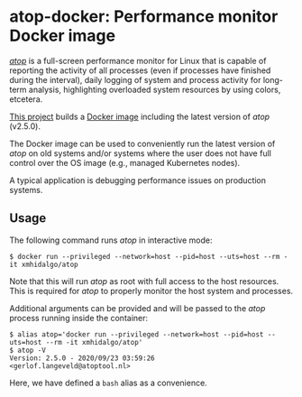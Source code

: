 # atop-docker: Performance monitor Docker image

[_atop_](https://github.com/Atoptool/atop) is a full-screen
performance monitor for Linux that is capable of reporting the
activity of all processes (even if processes have finished during the
interval), daily logging of system and process activity for long-term
analysis, highlighting overloaded system resources by using colors,
etcetera.

[This project](https://github.com/xmartinez/atop-docker) builds a
[Docker image](https://hub.docker.com/r/xmhidalgo/atop) including the
latest version of _atop_ (v2.5.0).

The Docker image can be used to conveniently run the latest version of
_atop_ on old systems and/or systems where the user does not have full
control over the OS image (e.g., managed Kubernetes nodes).

A typical application is debugging performance issues on production
systems.

## Usage

The following command runs _atop_ in interactive mode:

``` shell
$ docker run --privileged --network=host --pid=host --uts=host --rm -it xmhidalgo/atop
```

Note that this will run _atop_ as root with full access to the host
resources. This is required for _atop_ to properly monitor the host
system and processes.

Additional arguments can be provided and will be passed to the _atop_
process running inside the container:

``` shell
$ alias atop='docker run --privileged --network=host --pid=host --uts=host --rm -it xmhidalgo/atop'
$ atop -V
Version: 2.5.0 - 2020/09/23 03:59:26     <gerlof.langeveld@atoptool.nl>
```

Here, we have defined a `bash` alias as a convenience.
